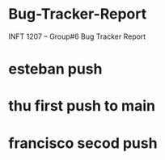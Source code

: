 # Bug-Tracker-Report
INFT 1207 – Group#6 Bug Tracker Report
# esteban push
# thu first push to main
# francisco secod push
